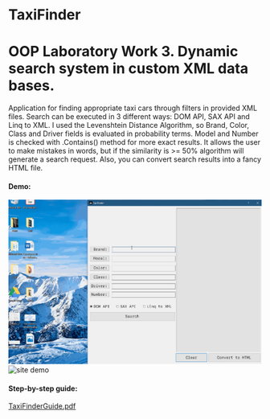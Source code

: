 # TaxiFinder
# OOP Laboratory Work 3. Dynamic search system in custom XML data bases.

Application for finding appropriate taxi cars through filters in provided XML files.
Search can be executed in 3 different ways: DOM API, SAX API and Linq to XML.
I used the Levenshtein Distance Algorithm, so Brand, Color, Class and Driver fields is evaluated in probability terms. Model and Number is checked with .Contains() method for more exact results.
It allows the user to make mistakes in words, but if the similarity is >= 50% algorithm will generate a search request.
Also, you can convert search results into a fancy HTML file.

#### Demo:
![.gif demo](/TaxiDemo.gif)
![site demo](https://i.ibb.co/Q9MmqB1/Taxi-Demo-Site.png)

#### Step-by-step guide: 
[TaxiFinderGuide.pdf](https://github.com/OlexanderD/TaxiFinder/blob/master/%D0%A8%D0%BF%D0%B0%D1%80%D0%B3%D0%B0%D0%BB%D0%BA%D0%B0%20%D0%B4%D0%BE%20%D1%82%D1%80%D0%B5%D1%82%D1%8C%D0%BE%D1%97%20%D0%BB%D0%B0%D0%B1%D0%BE%D1%80%D0%B0%D1%82%D0%BE%D1%80%D0%BD%D0%BE%D1%97%20%D1%80%D0%BE%D0%B1%D0%BE%D1%82%D0%B8.pdf)